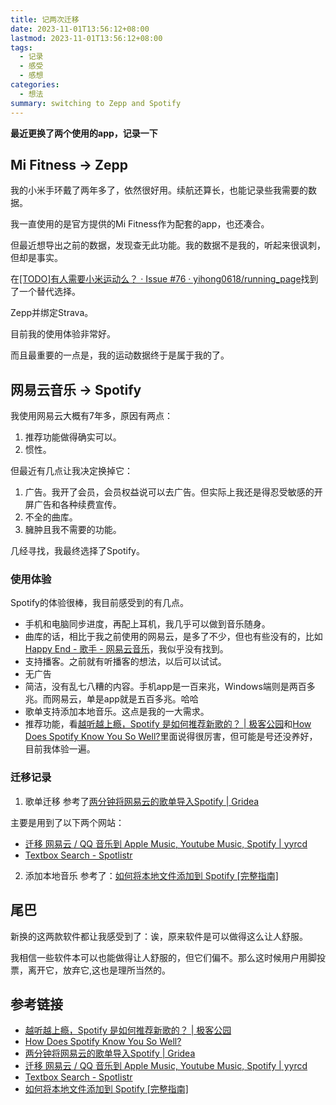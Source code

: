 ```yaml
---
title: 记两次迁移
date: 2023-11-01T13:56:12+08:00
lastmod: 2023-11-01T13:56:12+08:00
tags:
  - 记录
  - 感受
  - 感想 
categories:
  - 想法
summary: switching to Zepp and Spotify
---
```


**最近更换了两个使用的app，记录一下**

## Mi Fitness -> Zepp
我的小米手环戴了两年多了，依然很好用。续航还算长，也能记录些我需要的数据。

我一直使用的是官方提供的Mi Fitness作为配套的app，也还凑合。

但最近想导出之前的数据，发现查无此功能。我的数据不是我的，听起来很讽刺，但却是事实。

在[[TODO]有人需要小米运动么？ · Issue #76 · yihong0618/running_page](https://github.com/yihong0618/running_page/issues/76)找到了一个替代选择。

Zepp并绑定Strava。

目前我的使用体验非常好。

而且最重要的一点是，我的运动数据终于是属于我的了。

## 网易云音乐 -> Spotify
我使用网易云大概有7年多，原因有两点：
1. 推荐功能做得确实可以。
2. 惯性。 

但最近有几点让我决定换掉它：
1. 广告。我开了会员，会员权益说可以去广告。但实际上我还是得忍受敏感的开屏广告和各种续费宣传。
2. 不全的曲库。
3. 臃肿且我不需要的功能。

几经寻找，我最终选择了Spotify。

### 使用体验
Spotify的体验很棒，我目前感受到的有几点。
- 手机和电脑同步进度，再配上耳机，我几乎可以做到音乐随身。
- 曲库的话，相比于我之前使用的网易云，是多了不少，但也有些没有的，比如[Happy End - 歌手 - 网易云音乐](https://music.163.com/artist?id=19710)，我似乎没有找到。
- 支持播客。之前就有听播客的想法，以后可以试试。  
- 无广告
- 简洁，没有乱七八糟的内容。手机app是一百来兆，Windows端则是两百多兆。而网易云，单是app就是五百多兆。哈哈
- 歌单支持添加本地音乐。这点是我的一大需求。
- 推荐功能，看[越听越上瘾，Spotify 是如何推荐新歌的？ | 极客公园](https://www.geekpark.net/news/244856)和[How Does Spotify Know You So Well?](https://medium.com/@sophiaciocca/spotifys-discover-weekly-how-machine-learning-finds-your-new-music-19a41ab76efe)里面说得很厉害，但可能是号还没养好，目前我体验一遍。

### 迁移记录
1. 歌单迁移
参考了[两分钟将网易云的歌单导入Spotify | Gridea](https://biteliang.github.io/post/liang-fen-zhong-jiang-wang-yi-yun-de-ge-dan-dao-ru-spotify/)

主要是用到了以下两个网站：
- [迁移 网易云 / QQ 音乐到 Apple Music, Youtube Music, Spotify | yyrcd](https://yyrcd.com/n2s/)
- [Textbox Search - Spotlistr](https://www.spotlistr.com/search/textbox)

2. 添加本地音乐
参考了：[如何将本地文件添加到 Spotify [完整指南]](https://www.tunefab.com/zh-CN/tutorials/add-songs-to-spotify.html)

## 尾巴
新换的这两款软件都让我感受到了：诶，原来软件是可以做得这么让人舒服。

我相信一些软件本可以也能做得让人舒服的，但它们偏不。那么这时候用户用脚投票，离开它，放弃它,这也是理所当然的。

## 参考链接
- [越听越上瘾，Spotify 是如何推荐新歌的？ | 极客公园](https://www.geekpark.net/news/244856)
- [How Does Spotify Know You So Well?](https://medium.com/@sophiaciocca/spotifys-discover-weekly-how-machine-learning-finds-your-new-music-19a41ab76efe)
- [两分钟将网易云的歌单导入Spotify | Gridea](https://biteliang.github.io/post/liang-fen-zhong-jiang-wang-yi-yun-de-ge-dan-dao-ru-spotify/)
- [迁移 网易云 / QQ 音乐到 Apple Music, Youtube Music, Spotify | yyrcd](https://yyrcd.com/n2s/)
- [Textbox Search - Spotlistr](https://www.spotlistr.com/search/textbox)
- [如何将本地文件添加到 Spotify [完整指南]](https://www.tunefab.com/zh-CN/tutorials/add-songs-to-spotify.html)
    